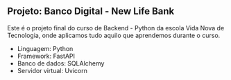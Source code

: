 ## Projeto: Banco Digital - New Life Bank

Este é o projeto final do curso de Backend - Python da escola Vida Nova de Tecnologia, onde aplicamos tudo aquilo que aprendemos durante o curso.

- Linguagem: Python 
- Framework: FastAPI
- Banco de dados: SQLAlchemy
- Servidor virtual: Uvicorn
